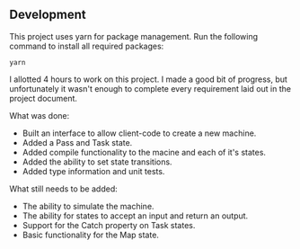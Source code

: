 ## Development
This project uses yarn for package management. Run the following command to install all required packages:
```
yarn
```

I allotted 4 hours to work on this project. I made a good bit of progress, but unfortunately it wasn't enough to complete every requirement laid out in the project document.

What was done:
* Built an interface to allow client-code to create a new machine. 
* Added a Pass and Task state.
* Added compile functionality to the macine and each of it's states.
* Added the ability to set state transitions.
* Added type information and unit tests.

What still needs to be added:
* The ability to simulate the machine.
* The ability for states to accept an input and return an output.
* Support for the Catch property on Task states.
* Basic functionality for the Map state.
